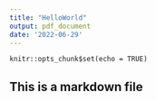 ```yaml
---
title: "HelloWorld"
output: pdf_document
date: '2022-06-29'
---
```


```{r setup, include=FALSE}
knitr::opts_chunk$set(echo = TRUE)
```

## This is a markdown file

